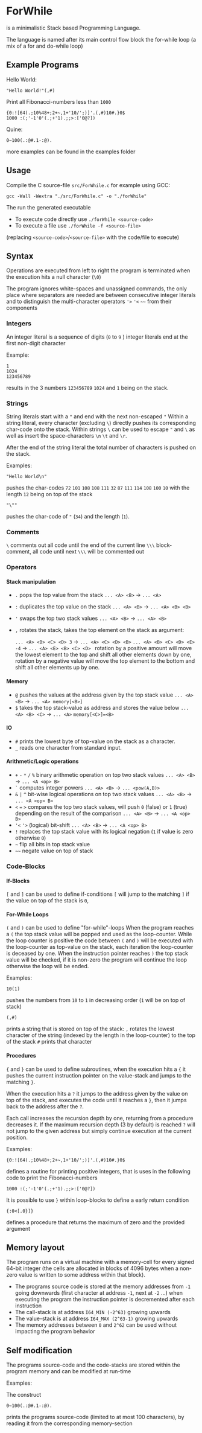 # ForWhile
is a minimalistic Stack based Programming Language.

The language is named after its main control flow block the for-while loop (a mix of a for and do-while loop)

## Example Programs
Hello World:

```
"Hello World!"(,#)
```

Print all Fibonacci-numbers less than `1000`
```
{0:![64(.;10%48+;2+~,1+'10/';)]'.(,#)10#.}0$
1000 :(;'-1'0'(.;+'1).;;>:['0@?])
```

Quine:

```
0~100(.:@#.1-:@).
```

more examples can be found in the examples folder

## Usage
Compile the C source-file `src/ForWhile.c`
for example using GCC:

`gcc -Wall -Wextra "./src/ForWhile.c" -o "./forWhile"`

The run the generated executable

- To execute code directly use `./forWhile <source-code>`
- To execute a file use `./forWhile -f <source-file>`

(replacing `<source-code>`/`<source-file>` with the code/file to execute)

## Syntax
Operations are executed from left to right
the program is terminated when the execution hits a null character (`\0`)

The program ignores white-spaces and unassigned commands, the only place where separators are needed are between consecutive integer literals
and to distinguish the multi-character operators `'>` `'<` `~~` from their components

### Integers
An integer literal is a sequence of digits (`0` to `9` ) integer literals end at the first non-digit character

Example:

```
1
1024
123456789
```
results in the 3 numbers `123456789` `1024` and `1` being on the stack.

### Strings
String literals start with a `"` and end with the next non-escaped `"`
Within a string literal, every character (excluding `\`) directly pushes its corresponding char-code onto the stack.
Within strings `\` can be used to escape `"` and `\` as well as insert the space-characters `\n` `\t` and `\r`.

After the end of the string literal the total number of characters is pushed on the stack.

Examples:

```
"Hello World\n"
```

pushes the char-codes
`72` `101` `108` `108` `111` `32` `87` `111` `114` `108` `100` `10`
with the length `12` being on top of the stack

```
"\""
```

pushes the char-code of `"` (`34`) and the length (`1`).

### Comments

`\` comments out all code until the end of the current line
`\\\` block-comment, all code until next `\\\` will be commented out

### Operators
#### Stack manipulation
- `.` pops the top value from the stack `... <A> <B>` -> `... <A>`
- `:` duplicates the top value on the stack `... <A> <B>` -> `... <A> <B> <B>`
- `'` swaps the top two stack values `... <A> <B>` -> `... <A> <B>`
- `,` rotates the stack, takes the top element on the stack as argument:

    `... <A> <B> <C> <D> 3` -> `... <A> <C> <D> <B>` `... <A> <B> <C> <D> <E> -4` -> `... <A> <E> <B> <C> <D> `
    rotation by a positive amount will move the lowest element to the top and shift all other elements down by one,
    rotation by a negative value will move the top element to the bottom and shift all other elements up by one.

#### Memory
- `@` pushes the values at the address given by the top stack value `... <A> <B>` -> `... <A> memory[<B>]`
- `$` takes the top stack-value as address and stores the value below `... <A> <B> <C>` -> `... <A>` `memory[<C>]=<B>`
#### IO
- `#` prints the lowest byte of top-value on the stack as a character.
- `_` reads one character from standard input.
#### Arithmetic/Logic operations
- `+` `-` `*` `/` `%` binary arithmetic operation on top two stack values `... <A> <B>` -> `... <A <op> B>`
- `` ` `` computes integer powers `... <A> <B>` -> `... <pow(A,B)>`
- `&` `|` `^`  bit-wise logical operations on top two stack values `... <A> <B>` -> `... <A <op> B>`
- `<` `=` `>`  compares the top two stack values, will push `0` (false) or `1` (true) depending on the result of the comparison  `... <A> <B>` -> `... <A <op> B>`
- `'<` `'>`  (logical) bit-shift `... <A> <B>` -> `... <A <op> B>`
- `!` replaces the top stack value with its logical negation (`1` if value is zero otherwise `0`)
- `~` flip all bits in top stack value
- `~~` negate value on top of stack

### Code-Blocks
#### If-Blocks
`[` and `]` can be used to define if-conditions
`[` will jump to the matching `]` if the value on top of the stack is `0`,

<!--XXX? examples-->

#### For-While Loops
`(` and `)` can be used to define "for-while"-loops
When the program reaches a `(` the top stack value will be popped and used as the loop-counter.
While the loop counter is positive the code between `(` and `)` will be executed with the loop-counter as top-value on the stack,
each iteration the loop-counter is deceased by one.
When the instruction pointer reaches `)` the top stack value will be checked, if it is non-zero the program will continue the loop otherwise the loop will be ended.

Examples:

```
10(1)
```
pushes the numbers from `10` to `1` in decreasing order (`1` will be on top of stack)

```
(,#)
```
prints a string that is stored on top of the stack:
`,` rotates the lowest character of the string (indexed by the length in the loop-counter) to the top of the stack
`#` prints that character

#### Procedures
`{` and `}` can be used to define subroutines,
when the execution hits a `{` it pushes the current instruction pointer
on the value-stack and jumps to the matching `}`.

When the execution hits a `?` it jumps to the address given by
the value on top of the stack, and executes the code until it reaches a `}`,
then it jumps back to the address after the `?`.

Each call increases the recursion depth by one, returning from a procedure decreases it.
If the maximum recursion depth (3 by default) is reached `?` will not jump to the given address but simply continue execution at the current position.

Examples:

```
{0:![64(.;10%48+;2+~,1+'10/';)]'.(,#)10#.}0$
```
defines a routine for printing positive integers, that is uses in the following code to print the Fibonacci-numbers
```
1000 :(;'-1'0'(.;+'1).;;>:['0@?])
```

It is possible to use `}` within loop-blocks to define a early return condition


```
{:0<[.0}]}
```
defines a procedure that returns the maximum of zero and the provided argument

## Memory layout

The program runs on a virtual machine with a memory-cell for every signed 64-bit integer
(the cells are allocated in blocks of 4096 bytes when a non-zero value is written to some address within that block).

- The programs source code is stored at the memory addresses from `-1` going downwards (first character at address `-1`, next at `-2` ...)
    when executing the program the instruction pointer is decremented after each instruction
- The call-stack is at address `I64_MIN (-2^63)` growing upwards
- The value-stack is at address `I64_MAX (2^63-1)` growing upwards
- The memory addresses between `0` and `2^62` can be used without impacting the program behavior

## Self modification
The programs source-code and the code-stacks are stored within the program memory and can be modified at run-time

Examples:

The construct
```
0~100(.:@#.1-:@).
```
prints the programs source-code (limited to at most 100 characters), by reading it from the corresponding memory-section

